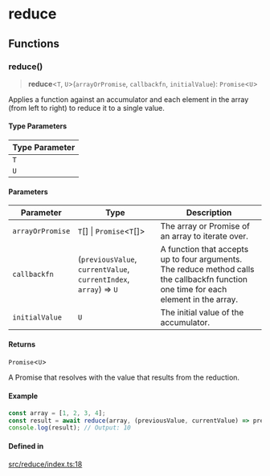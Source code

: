 # reduce

## Functions

### reduce()

> **reduce**\<`T`, `U`\>(`arrayOrPromise`, `callbackfn`, `initialValue`): `Promise`\<`U`\>

Applies a function against an accumulator and each element in the array (from left to right) to reduce it to a single value.

#### Type Parameters

| Type Parameter |
| ------ |
| `T` |
| `U` |

#### Parameters

| Parameter | Type | Description |
| ------ | ------ | ------ |
| `arrayOrPromise` | `T`[] \| `Promise`\<`T`[]\> | The array or Promise of an array to iterate over. |
| `callbackfn` | (`previousValue`, `currentValue`, `currentIndex`, `array`) => `U` | A function that accepts up to four arguments. The reduce method calls the callbackfn function one time for each element in the array. |
| `initialValue` | `U` | The initial value of the accumulator. |

#### Returns

`Promise`\<`U`\>

A Promise that resolves with the value that results from the reduction.

#### Example

```ts
const array = [1, 2, 3, 4];
const result = await reduce(array, (previousValue, currentValue) => previousValue + currentValue, 0);
console.log(result); // Output: 10
```

#### Defined in

[src/reduce/index.ts:18](https://github.com/therialguz/Unjam/blob/d4a4b9bac1809c1eac22f36c6da11daa773b8abc/src/reduce/index.ts#L18)
